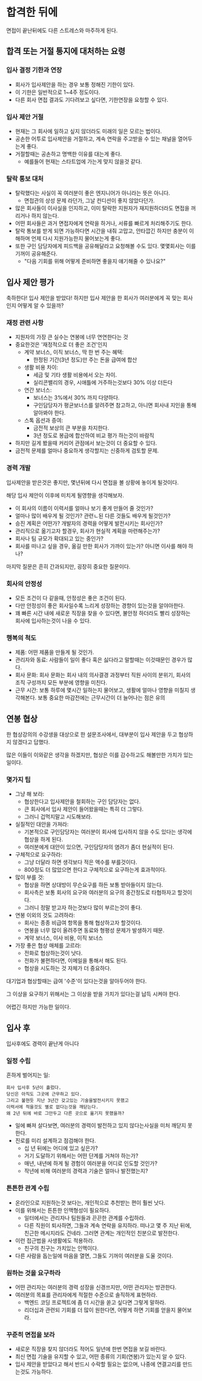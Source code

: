 # 합격한 뒤에
면접이 끝난뒤에도 다른 스트레스와 마주하게 된다.

## 합격 또는 거절 통지에 대처하는 요령
### 입사 결정 기한과 연장
- 회사가 입사제안을 하는 경우 보통 정해진 기한이 있다.
- 이 기한은 일반적으로 1~4주 정도이다.
- 다른 회사 면접 결과도 기다려보고 싶다면, 기한연장을 요청할 수 있다.

### 입사 제안 거절

- 현재는 그 회사에 일하고 싶지 않더라도 미래의 일은 모르는 법이다.
- 공손한 어투로 입사제안을 거절하고, 계속 연락을 주고받을 수 있는 채널을 열어두는게 좋다.
- 거절할때는 공손하고 명백한 이유를 대는게 좋다.
    - 예를들어 현재는 스타트업에 가는게 맞지 않을것 같다.

### 탈락 통보 대처

- 탈락했다는 사실이 꼭 여러분이 좋은 엔지니어가 아니라는 뜻은 아니다.
    - 면접관의 상성 문제 라던가, 그날 컨디션이 좋지 않았다던가.
- 많은 회사들이 이사실을 인지하고, 이미 탈락한 지원자가 재지원하더라도 면접을 꺼리거나 하지 않는다.
- 어떤 회사들은 과거 면접자에게 연락을 하거나, 서류를 빠르게 처리해주기도 한다.
- 탈락 통보를 받게 되면 가능하다면 시간을 내줘 고맙고, 안타깝긴 하지만 충분이 이해하며 언제 다시 지원가능한지 물어보는게 좋다.
- 또한 구인 담당자에게 피드백을 공유해달라고 요청해볼 수도 있다. 몇몇회사는 이를 기꺼이 공유해준다.
    - "다음 기회를 위해 어떻게 준비하면 좋을지 얘기해줄 수 있나요?"

## 입사 제안 평가
축하한다! 입사 제안을 받았다! 하지만 입사 제안을 한 회사가 여러분에게 꼭 맞는 회사인지 어떻게 알 수 있을까?

### 재정 관련 사항
- 지원자의 가장 큰 실수는 연봉에 너무 연연한다는 것
- 중요한것은 '재정적으로 더 좋은 조건'인지
    - 계약 보너스, 이직 보너스, 딱 한 번 주는 혜택:
        - 한정된 기간(3년 정도)만 주는 돈을 급여에 합산
    - 생활 비용 차이:
        - 세금 및 기타 생활 비용에서 오는 차이.
        - 실리콘밸리의 경우, 시애틀에 거주하는것보다 30% 이상 더든다
    - 연간 보너스: 
        - 보너스는 3%에서 30% 까지 다양하다.
        - 구인담당자가 평균보너스를 알려주면 참고하고, 아니면 회사내 지인을 통해 알아봐야 한다.
    - 스톡 옵션과 증여:
        - 금전적 보상의 큰 부분을 차지한다.
        - 3년 정도로 봉급에 합산하여 비교 평가 하는것이 바람직
- 하지만 길게 봤을때 커리어 관점에서 보는것이 더 중요할 수 있다.
- 금전적 문제를 얼마나 중요하게 생각할지는 신중하게 검토할 문제.

### 경력 개발
입사제안을 받은것은 좋지만, 몇년뒤에 다시 면접을 볼 상황에 놓이게 될것이다.

해당 입사 제안이 이후에 미치게 될영향을 생각해보자.

- 이 회사의 이름이 이력서를 얼마나 보기 좋게 만들어 줄 것인가?
- 얼마나 많이 배우게 될 것인가? 관련ㄴ된 다른 것들도 배우게 될것인가?
- 승진 계획은 어떤가? 개발자의 경력을 어떻게 발전시키는 회사인가?
- 관리직으로 옮기고자 할경우, 회사가 현실적 계획을 마련해주는가?
- 회사나 팀 규모가 확대되고 있는 중인가?
- 회사를 떠나고 싶을 경우, 옮길 만한 회사가 가까이 있는가? 아니면 이사를 해야 하나?

마지막 질문은 흔히 간과되지만, 굉장히 중요한 질문이다.

### 회사의 안정성

- 모든 조건이 다 같을때, 안정성은 좋은 조건이 된다.
- 다만 안정성이 좋은 회사일수록 느리게 성장하는 경향이 있는것을 알야아한다.
- 꽤 빠른 시간 내에 새로운 직장을 찾을 수 있다면, 불안정 하더라도 빨리 성장하는 회사에 입사하는것이 나을 수 있다.

### 행복의 척도
- 제품: 어떤 제품을 만들게 될 것인가.
- 관리자와 동료: 사람들이 일이 좋다 혹은 싫다라고 말할때는 이것때문인 경우가 많다.
- 회사 문화: 회사 문화는 회사 내의 의사결경 과정부터 직원 사이의 분위기, 회사의 조직 구성까지 모든 부분에 영향을 미친다.
- 근무 시간: 보통 하루에 몇시간 일하는지 물어보고, 생활에 얼마나 영향을 미칠지 생각해본다. 보통 중요한 마감전에는 근무시간이 더 늘어나는 점은 유의

## 연봉 협상
한 협상강의의 수강생을 대상으로 한 설문조사에서, 대부분이 입사 제안을 두고 협상하지 않겠다고 답했다.

많은 이들이 이와같은 생각을 하겠지만, 협상은 이를 감수하고도 해볼만한 가치가 있는 일이다.

### 몇가지 팁
- 그냥 해 보라: 
    - 협상한다고 입사제안을 철회하는 구인 담당자는 없다. 
    - 큰 회사에서 입사 제안이 들어왔을때는 특히 더 그렇다.
    - 그러니 겁먹지말고 시도해보라.
- 실질적인 대안을 가져라: 
    - 기본적으로 구인담당자는 여러분이 회사에 입사하지 않을 수도 있다는 생각에 협상을 하게 된다.
    - 여러분에게 대안이 있으면, 구인담당자의 염려가 좀더 현실적이 된다.
- 구체적으로 요구하라:
    - 그냥 더달라 하면 생각보다 적은 액수를 부를것이다.
    - 800정도 더 많았으면 한다고 구체적으로 요구하는게 효과적이다.
- 많이 부를 것:
    - 협상을 하면 상대방이 무슨요구를 하든 보통 받아들이지 않는다.
    - 회사측은 보통 회사의 요구와 여러분의 요구의 중간정도로 타협하자고 할것이다.
    - 그러니 정말 받고자 하는것보다 많이 부르는것이 좋다.
- 연봉 이외의 것도 고려하라:
    - 회사는 종종 비급여 항목을 통해 협상하고자 할것이다.
    - 연봉을 너무 많이 올려주면 동료와 형평성 문제가 발생하기 때문.
    - 계약 보너스, 이사 비용, 이직 보너스
- 가장 좋은 협상 매체를 고르라:
    - 전화로 협상하는것이 낫다.
    - 전화가 불편하다면, 이메일을 통해서 해도 된다.
    - 협상을 시도하는 것 자체가 더 중요하다.

대기업과 협상할때는 급여 '수준'이 있다는것을 알아두어야 한다.

그 이상을 요구하기 위해서는 그 이상을 받을 가치가 있다는걸 납득 시켜야 한다.

어렵긴 하지만 가능한 일이다.

## 입사 후
입사후에도 경력이 끝난게 아니다

### 일정 수립
흔하게 벌어지는 일:
```
회사 입사후 5년이 흘렀다.
당신은 아직도 그곳에 근무하고 있다.
그리고 불현듯 지난 3년간 갖고있는 기술을발전시키지 못했고
이력서에 적을것도 별로 없다는것을 깨닫는다.
왜 2년 뒤에 바로 그만두고 다른 곳으로 옮기지 못했을까?
```
- 일에 빠져 살다보면, 여러분의 경력이 발전하고 있지 않다는사실을 미처 깨닫지 못한다.
- 진로를 미리 설계하고 점검해야 한다.
    - 십 년 뒤에는 어디에 있고 싶은가?
    - 거기 도달하기 위해서는 어떤 단계를 거쳐야 하는가?
    - 매년, 내년에 하게 될 경험이 여러분을 어디로 인도할 것인가?
    - 작년에 비해 여러분의 경력과 기술은 얼마나 발전했는지?

### 튼튼한 관계 수립
- 온라인으로 지원하는것 보다는, 개인적으로 추천받는 편이 훨씬 낫다.
- 이를 위해서는 튼튼한 인맥형성이 필요하다.
    - 일터에서는 관리자나 팀원들과 끈끈한 관계를 수립하라.
    - 다른 직원이 퇴사하면, 그들과 계속 연락을 유지하라. 떠나고 몇 주 지난 뒤에, 친근한 메시지라도 건네라. 그러면 관계는 개인적인 친분으로 발전한다.
- 이런 접근법을 사생활에도 적용하라.
    - 친구의 친구는 가치있는 인맥이다.
- 다른 사람을 돕는일에 마음을 열면, 그들도 기꺼이 여러분을 도울 것이다.

### 원하는 것을 요구하라
- 어떤 관리자는 여러분의 경력 성장을 신경쓰지만, 어떤 관리자는 방관한다.
- 여러분의 목표를 관리자에게 적절한 수준으로 솔직하게 표현하라.
    - 백엔드 코딩 프로젝트에 좀 더 시간을 쏟고 싶다면 그렇게 말하라.
    - 리더십과 관련되 기회를 더 많이 원한다면, 어떻게 하면 기회를 얻을지 물어보라.

### 꾸준히 면접을 보라
- 새로운 직장을 찾지 않더라도 적어도 일년에 한번 면접을 보길 바란다.
- 최신 면접 기술을 유지할 수 있고, 어떤 종류의 기회(연봉)가 있는지 알 수 있다.
- 입사 제안을 받았다고 해서 반드시 수락할 필요는 없으며, 나중에 연결고리를 만드는것도 가능하다.